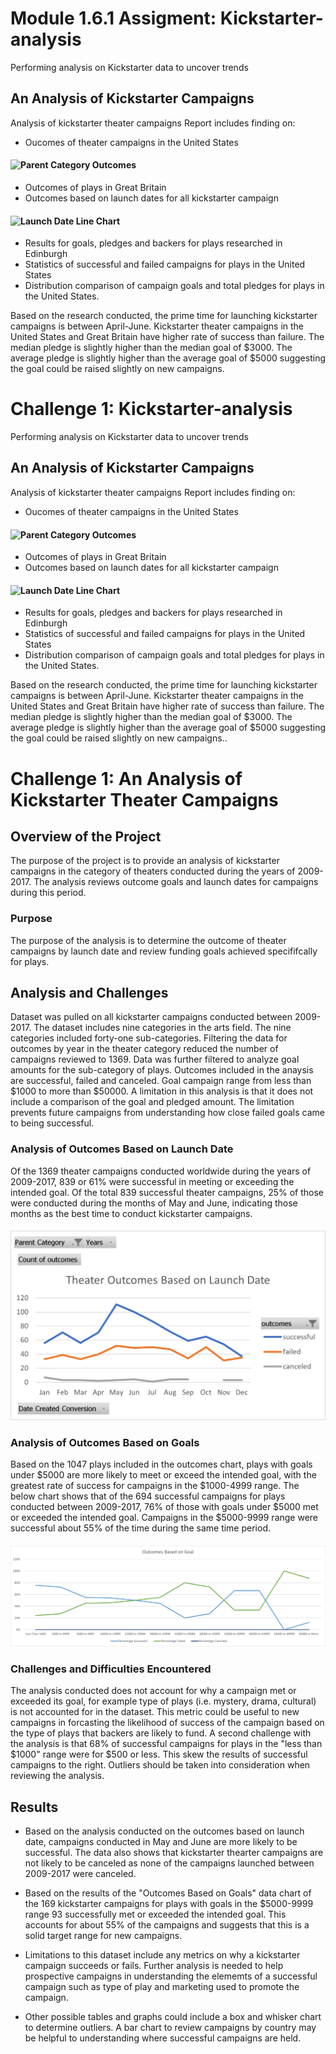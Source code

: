 # Module 1.6.1 Assigment: Kickstarter-analysis
Performing analysis on Kickstarter data to uncover trends
## An Analysis of Kickstarter Campaigns 
Analysis of kickstarter theater campaigns
Report includes finding on:
* Oucomes of theater campaigns in the United States
 
#### ![Parent Category Outcomes](https://user-images.githubusercontent.com/99496240/156863624-dcef9f6a-cbfe-459c-a4d5-96865a1471b0.png)
* Outcomes of plays in Great Britain 
* Outcomes based on launch dates for all kickstarter campaign

#### ![Launch Date Line Chart](https://user-images.githubusercontent.com/99496240/156863640-c1b4388a-4259-480b-aefa-ad64de4726ce.png)
* Results for goals, pledges and backers for plays researched in Edinburgh
* Statistics of successful and failed campaigns for plays in the United States 
* Distribution comparison of campaign goals and total pledges for plays in the United States. 

Based on the research conducted, the prime time for launching kickstarter campaigns is between April-June. Kickstarter theater campaigns in the United States and Great Britain have higher rate of success than failure. The median pledge is slightly higher than the median goal of $3000. The average pledge is slightly higher than the average goal of $5000 suggesting the goal could be raised slightly on new campaigns.

# Challenge 1: Kickstarter-analysis
Performing analysis on Kickstarter data to uncover trends
## An Analysis of Kickstarter Campaigns 
Analysis of kickstarter theater campaigns
Report includes finding on:
* Oucomes of theater campaigns in the United States
 
#### ![Parent Category Outcomes](https://user-images.githubusercontent.com/99496240/156863624-dcef9f6a-cbfe-459c-a4d5-96865a1471b0.png)
* Outcomes of plays in Great Britain 
* Outcomes based on launch dates for all kickstarter campaign

#### ![Launch Date Line Chart](https://user-images.githubusercontent.com/99496240/156863640-c1b4388a-4259-480b-aefa-ad64de4726ce.png)
* Results for goals, pledges and backers for plays researched in Edinburgh
* Statistics of successful and failed campaigns for plays in the United States 
* Distribution comparison of campaign goals and total pledges for plays in the United States. 

Based on the research conducted, the prime time for launching kickstarter campaigns is between April-June. Kickstarter theater campaigns in the United States and Great Britain have higher rate of success than failure. The median pledge is slightly higher than the median goal of $3000. The average pledge is slightly higher than the average goal of $5000 suggesting the goal could be raised slightly on new campaigns.. 

# Challenge 1: An Analysis of Kickstarter Theater Campaigns

## Overview of the Project
The purpose of the project is to provide an analysis of kickstarter campaigns in the category of theaters conducted during the years of 2009-2017. The analysis reviews outcome goals and launch dates for campaigns during this period.

### Purpose
The purpose of the analysis is to determine the outcome of theater campaigns by launch date and review funding goals achieved specififcally for plays.  

## Analysis and Challenges
Dataset was pulled on all kickstarter campaigns conducted between 2009-2017. The dataset includes nine categories in the arts field. The nine categories included forty-one sub-categories. Filtering the data for outcomes by year in the theater category reduced the number of campaigns reviewed to 1369. Data was further filtered to analyze goal amounts for the sub-category of plays. Outcomes included in the anaysis are successful, failed and canceled. Goal campaign range from less than $1000 to more than $50000. A limitation in this analysis is that it does not include a comparison of the goal and pledged amount. The limitation prevents future campaigns from understanding how close failed goals came to being successful.  

### Analysis of Outcomes Based on Launch Date
Of the 1369 theater campaigns conducted worldwide during the years of 2009-2017, 839 or 61% were successful in meeting or exceeding the intended goal. Of the total 839 successful theater campaigns, 25% of those were conducted during the months of May and June, indicating those months as the best time to conduct kickstarter campaigns. 

#### ![Theater_Outcomes_vs_Launch](https://github.com/KathleenYager/kickstarter-analysis/blob/main/Resources/Theater_Outcomes_vs_Launch.png)

### Analysis of Outcomes Based on Goals
Based on the 1047 plays included in the outcomes chart, plays with goals under $5000 are more likely to meet or exceed the intended goal, with the greatest rate of success for campaigns in the $1000-4999 range. The below chart shows that of the 694 successful campaigns for plays conducted between 2009-2017, 76% of those with goals under $5000 met or exceeded the intended goal. Campaigns in the $5000-9999 range were successful about 55% of the time during the same time period.

#### ![Outcomes_vs_Goals](https://github.com/KathleenYager/kickstarter-analysis/blob/main/Resources/Outcomes_vs_Goals.png)

### Challenges and Difficulties Encountered
The analysis conducted does not account for why a campaign met or exceeded its goal, for example type of plays (i.e. mystery, drama, cultural) is not accounted for in the dataset. This metric could be useful to new campaigns in forcasting the likelihood of success of the campaign based on the type of plays that backers are likely to fund. A second challenge with the analysis is that 68% of successful campaigns for plays in the "less than $1000" range were for $500 or less. This skew the results of successful campaigns to the right. Outliers should be taken into consideration when reviewing the analysis. 

## Results
- Based on the analysis conducted on the outcomes based on launch date, campaigns conducted in May and June are more likely to be successful. The data also shows that kickstarter thearter campaigns are not likely to be canceled as none of the campaigns launched between 2009-2017 were canceled. 
 
- Based on the results of the "Outcomes Based on Goals" data chart of the 169 kickstarter campaigns for plays with goals in the $5000-9999 range 93 successfully met or exceeded the intended goal. This accounts for about 55% of the campaigns and suggests that this is a solid target range for new campaigns. 

- Limitations to this dataset include any metrics on why a kickstarter campaign succeeds or fails. Further analysis is needed to help prospective campaigns in understanding the elememts of a successful campaign such as type of play and marketing used to promote the campaign. 

- Other possible tables and graphs could include a box and whisker chart to determine outliers. A bar chart to review campaigns by country may be helpful to understanding where successful campaigns are held.  

